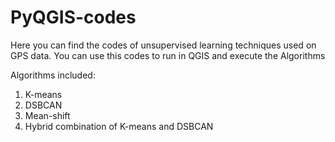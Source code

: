 # PyQGIS-codes
Here you can find the codes of unsupervised learning techniques used on GPS data. You can use this codes to run in QGIS and execute the Algorithms

Algorithms included:
1. K-means
2. DSBCAN
3. Mean-shift
4. Hybrid combination of K-means and DSBCAN
